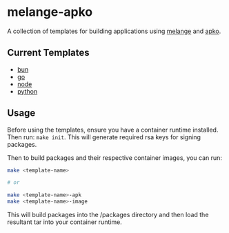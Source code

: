 # melange-apko

A collection of templates for building applications using
[melange](https://github.com/chainguard-dev/melange) and
[apko](https://github.com/chainguard-dev/apko).

## Current Templates

- [bun](templates/bun)
- [go](templates/go)
- [node](templates/node)
- [python](templates/python)

## Usage

Before using the templates, ensure you have a container runtime installed. Then
run: `make init`. This will generate required rsa keys for signing packages.

Then to build packages and their respective container images, you can run:

```bash
make <template-name>

# or

make <template-name>-apk
make <template-name>-image
```

This will build packages into the /packages directory and then load the resultant
tar into your container runtime.
